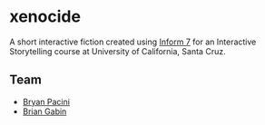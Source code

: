 # xenocide

A short interactive fiction created using [Inform 7](http://inform7.com) for an Interactive Storytelling course at University of California, Santa Cruz.

## Team
- [Bryan Pacini](http://github.com/wpacini)
- [Brian Gabin](http://github.com/bpgabin)
